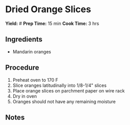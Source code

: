 # Dried Orange Slices
**Yield:** #
**Prep Time:** 15 min
**Cook Time:** 3 hrs

## Ingredients
- Mandarin oranges

## Procedure
1. Preheat oven to 170 F
2. Slice oranges latitudinally into 1/8-1/4" slices
3. Place orange slices on parchment paper on wire rack
4. Dry in oven
5. Oranges should not have any remaining moisture

## Notes

